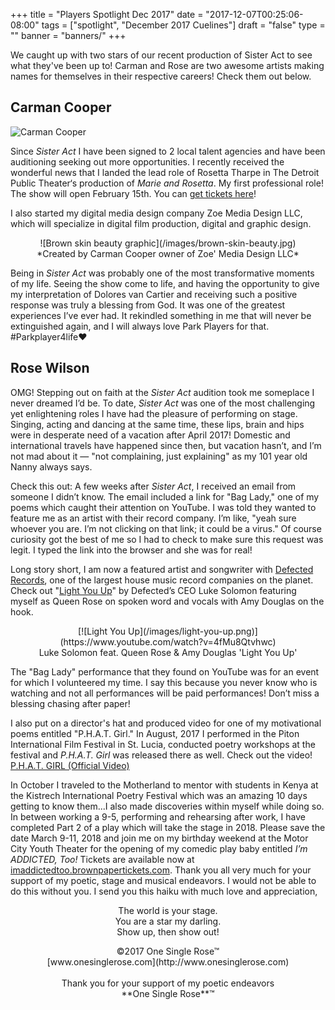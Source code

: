 +++
title = "Players Spotlight Dec 2017"
date = "2017-12-07T00:25:06-08:00"
tags = ["spotlight", "December 2017 Cuelines"]
draft = "false"
type = ""
banner = "banners/"
+++

We caught up with two stars of our recent production of Sister Act to see what they've been up to! Carman and Rose are two awesome artists making names for themselves in their respective careers! Check them out below.

## Carman Cooper
![Carman Cooper](/images/carman.jpg)

Since *Sister Act* I have been signed to 2 local talent agencies and have been auditioning seeking out more opportunities. I recently received the wonderful news that I landed the lead role of Rosetta Tharpe in The Detroit Public Theater‘s production of *Marie and Rosetta*. My first professional role! The show will open February 15th. You can [get tickets here](https://www.dso.org/ShowEventsView.aspx?id=4345&prod=4344)!

I also started my digital media design company Zoe Media Design LLC, which will specialize in digital film production, digital and graphic design.
<center>![Brown skin beauty graphic](/images/brown-skin-beauty.jpg)<br>
*Created by Carman Cooper owner of Zoe' Media Design LLC*</center>

Being in *Sister Act* was probably one of the most transformative moments of my life. Seeing the show come to life, and having the opportunity to give my interpretation of Dolores van Cartier and receiving such a positive response was truly a blessing from God. It was one of the greatest experiences I’ve ever had. It rekindled something in me that will never be extinguished again, and I will always love Park Players for that. #Parkplayer4life❤️

## Rose Wilson

OMG! Stepping out on faith at the *Sister Act* audition took me someplace I never dreamed I’d be. To date, *Sister Act* was one of the most challenging yet enlightening roles I have had the pleasure of performing on stage. Singing, acting and dancing at the same time, these lips, brain and hips were in desperate need of a vacation after April 2017! Domestic and international travels have happened since then, but vacation hasn’t, and I’m not mad about it — "not complaining, just explaining" as my 101 year old Nanny always says.

Check this out: A few weeks after *Sister Act*, I received an email from someone I didn’t know. The email included a link for "Bag Lady," one of my poems which caught their attention on YouTube. I was told they wanted to feature me as an artist with their record company. I’m like, "yeah sure whoever you are. I’m not clicking on that link; it could be a virus." Of course curiosity got the best of me so I had to check to make sure this request was legit. I typed the link into the browser and she was for real!

Long story short, I am now a featured artist and songwriter with [Defected Records](http://defected.com/), one of the largest house music record companies on the planet. Check out "[Light You Up](https://www.youtube.com/watch?v=4fMu8Qtvhwc)" by Defected’s CEO Luke Solomon featuring myself as Queen Rose on spoken word and vocals with Amy Douglas on the hook.

<center>[![Light You Up](/images/light-you-up.png)](https://www.youtube.com/watch?v=4fMu8Qtvhwc)<br>Luke Solomon feat. Queen Rose & Amy Douglas 'Light You Up'</center>

The "Bag Lady" performance that they found on YouTube was for an event for which I volunteered my time. I say this because you never know who is watching and not all performances will be paid performances! Don’t miss a blessing chasing after paper!

I also put on a director's hat and produced video for one of my motivational poems entitled "P.H.A.T. Girl." In August, 2017 I performed in the Piton International Film Festival in St. Lucia, conducted poetry workshops at the festival and *P.H.A.T. Girl* was released there as well. Check out the video! [P.H.A.T. GIRL (Official Video)](https://youtu.be/F_g6lNalcPk)

In October I traveled to the Motherland to mentor with students in Kenya at the Kistrech International Poetry Festival which was an amazing 10 days getting to know them...I also made discoveries within myself while doing so. In between working a 9-5, performing and rehearsing after work, I have completed Part 2 of a play which will take the stage in 2018. Please save the date March 9-11, 2018 and join me on my birthday weekend at the Motor City Youth Theater for the opening of my comedic play baby entitled *I’m ADDICTED, Too!* Tickets are available now at [imaddictedtoo.brownpapertickets.com](http://imaddictedtoo.brownpapertickets.com). Thank you all very much for your support of my poetic, stage and musical endeavors. I would not be able to do this without you. I send you this haiku with much love and appreciation,

<center><p>
The world is your stage.<br>
You are a star my darling.<br>
Show up, then show out!<br></p>
©2017
One Single Rose™<br>
[www.onesinglerose.com](http://www.onesinglerose.com)<br><br>
Thank you for your support of my poetic endeavors<br>
**One Single Rose**™
</center>

